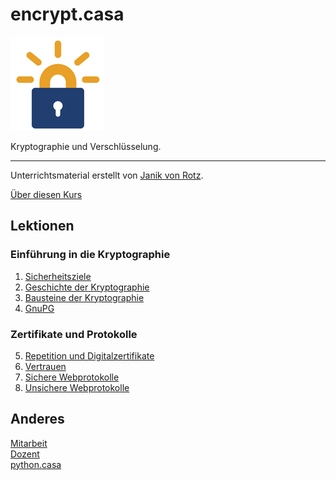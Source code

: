 # encrypt.casa
![](./letsencrypt.png)

Kryptographie und Verschlüsselung.

---

Unterrichtsmaterial erstellt von [Janik von Rotz](https://janikvonrotz.ch/).

[Über diesen Kurs](about.md)

## Lektionen

### Einführung in die Kryptographie

1. [Sicherheitsziele](topic-1/README.md)
2. [Geschichte der Kryptographie](topic-2/README.md)
3. [Bausteine der Kryptographie](topic-3/README.md)
4. [GnuPG](topic-4/README.md)

### Zertifikate und Protokolle

5. [Repetition und Digitalzertifikate](topic-5/README.md)
6. [Vertrauen](topic-6/README.md)
7. [Sichere Webprotokolle](topic-7/README.md)
8. [Unsichere Webprotokolle](topic-8/README.md)

## Anderes

[Mitarbeit](mitarbeit.md)  
[Dozent](dozent.md)  
[python.casa](https://python.casa)  